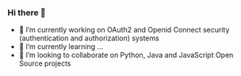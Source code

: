 ### Hi there 👋

<!--
**et-enchill/et-enchill** is a ✨ _special_ ✨ repository because its `README.md` (this file) appears on your GitHub profile.

Here are some ideas to get you started:

-->
- 🔭 I’m currently working on OAuth2 and Openid Connect security (authentication and authorization) systems
- 🌱 I’m currently learning ...
- 👯 I’m looking to collaborate on Python, Java and JavaScript Open Source projects

<!--
- 🤔 I’m looking for help with ...
- 💬 Ask me about ...
- 📫 How to reach me: ...
- 😄 Pronouns: ...
- ⚡ Fun fact: ...
-->
